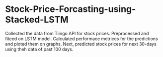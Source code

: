 # Stock-Price-Forcasting-using-Stacked-LSTM

Collected the data from Tiingo API for stock prices.
Preprocessed and fiteed on LSTM model.
Calculated performace metrices for the predictions and ploted them on graphs.
Next, predicted stock prices for next 30-days using theh data of past 100 days.
